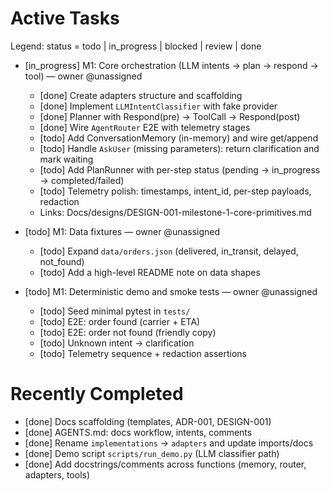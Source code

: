 # Active Tasks

Legend: status = todo | in_progress | blocked | review | done

- [in_progress] M1: Core orchestration (LLM intents → plan → respond → tool) — owner @unassigned
  - [done] Create adapters structure and scaffolding
  - [done] Implement `LLMIntentClassifier` with fake provider
  - [done] Planner with Respond(pre) → ToolCall → Respond(post)
  - [done] Wire `AgentRouter` E2E with telemetry stages
  - [todo] Add ConversationMemory (in-memory) and wire get/append
  - [todo] Handle `AskUser` (missing parameters): return clarification and mark waiting
  - [todo] Add PlanRunner with per-step status (pending → in_progress → completed/failed)
  - [todo] Telemetry polish: timestamps, intent_id, per-step payloads, redaction
  - Links: Docs/designs/DESIGN-001-milestone-1-core-primitives.md

- [todo] M1: Data fixtures — owner @unassigned
  - [todo] Expand `data/orders.json` (delivered, in_transit, delayed, not_found)
  - [todo] Add a high-level README note on data shapes

- [todo] M1: Deterministic demo and smoke tests — owner @unassigned
  - [todo] Seed minimal pytest in `tests/`
  - [todo] E2E: order found (carrier + ETA)
  - [todo] E2E: order not found (friendly copy)
  - [todo] Unknown intent → clarification
  - [todo] Telemetry sequence + redaction assertions

# Recently Completed

- [done] Docs scaffolding (templates, ADR-001, DESIGN-001)
- [done] AGENTS.md: docs workflow, intents, comments
- [done] Rename `implementations` → `adapters` and update imports/docs
- [done] Demo script `scripts/run_demo.py` (LLM classifier path)
- [done] Add docstrings/comments across functions (memory, router, adapters, tools)
